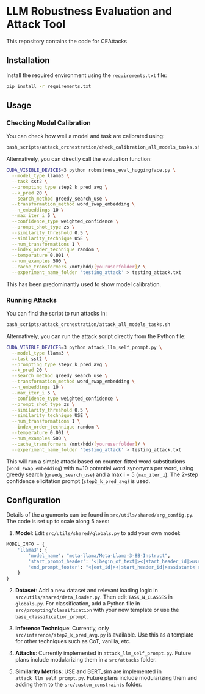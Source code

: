 # LLM Robustness Evaluation and Attack Tool

This repository contains the code for CEAttacks

## Installation

Install the required environment using the `requirements.txt` file:

```bash
pip install -r requirements.txt
```

## Usage

### Checking Model Calibration

You can check how well a model and task are calibrated using:

```bash
bash_scripts/attack_orchestration/check_calibration_all_models_tasks.sh
```

Alternatively, you can directly call the evaluation function:

```bash
CUDA_VISIBLE_DEVICES=3 python robustness_eval_huggingface.py \
  --model_type llama3 \
  --task sst2 \
  --prompting_type step2_k_pred_avg \
  --k_pred 20 \
  --search_method greedy_search_use \
  --transformation_method word_swap_embedding \
  --n_embeddings 10 \
  --max_iter_i 5 \
  --confidence_type weighted_confidence \
  --prompt_shot_type zs \
  --similarity_threshold 0.5 \
  --similarity_technique USE \
  --num_transformations 1 \
  --index_order_technique random \
  --temperature 0.001 \
  --num_examples 500 \
  --cache_transformers /mnt/hdd/[youruserfolder]/ \
  --experiment_name_folder 'testing_attack' > testing_attack.txt
```

This has been predominantly used to show model calibration.

### Running Attacks

You can find the script to run attacks in:

```bash
bash_scripts/attack_orchestration/attack_all_models_tasks.sh
```

Alternatively, you can run the attack script directly from the Python file:

```bash
CUDA_VISIBLE_DEVICES=3 python attack_llm_self_prompt.py \
  --model_type llama3 \
  --task sst2 \
  --prompting_type step2_k_pred_avg \
  --k_pred 20 \
  --search_method greedy_search_use \
  --transformation_method word_swap_embedding \
  --n_embeddings 10 \
  --max_iter_i 5 \
  --confidence_type weighted_confidence \
  --prompt_shot_type zs \
  --similarity_threshold 0.5 \
  --similarity_technique USE \
  --num_transformations 1 \
  --index_order_technique random \
  --temperature 0.001 \
  --num_examples 500 \
  --cache_transformers /mnt/hdd/[youruserfolder]/ \
  --experiment_name_folder 'testing_attack' > testing_attack.txt
```

This will run a simple attack based on counter-fitted word substitutions (`word_swap_embedding`) with n=10 potential word synonyms per word, using greedy search (`greedy_search_use`) and a max i = 5 (`max_iter_i`). The 2-step confidence elicitation prompt (`step2_k_pred_avg`) is used.

## Configuration

Details of the arguments can be found in `src/utils/shared/arg_config.py`. The code is set up to scale along 5 axes:

1. **Model**: Edit `src/utils/shared/globals.py` to add your own model:

```python
MODEL_INFO = {
    'llama3': {
        'model_name': "meta-llama/Meta-Llama-3-8B-Instruct",
        'start_prompt_header': "<|begin_of_text|><|start_header_id|>user<|end_header_id|>",
        'end_prompt_footer': "<|eot_id|><|start_header_id|>assistant<|end_header_id|>"
    }
}
```

2. **Dataset**: Add a new dataset and relevant loading logic in `src/utils/shared/data_loader.py`. Then edit `TASK_N_CLASSES` in `globals.py`. For classification, add a Python file in `src/prompting/classification` with your new template or use the `base_classification_prompt`.

3. **Inference Technique**: Currently, only `src/inference/step2_k_pred_avg.py` is available. Use this as a template for other techniques such as CoT, vanilla, etc.

4. **Attacks**: Currently implemented in `attack_llm_self_prompt.py`. Future plans include modularizing them in a `src/attacks` folder.

5. **Similarity Metrics**: USE and BERT_sim are implemented in `attack_llm_self_prompt.py`. Future plans include modularizing them and adding them to the `src/custom_constraints` folder.


